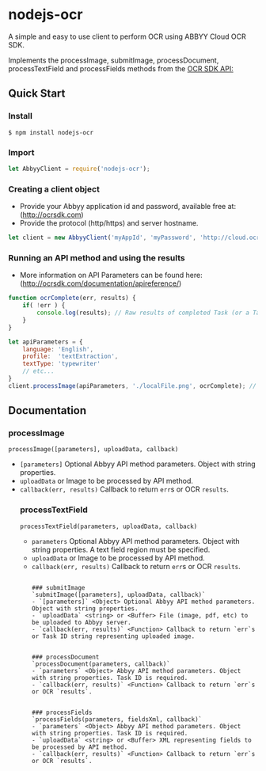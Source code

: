 # nodejs-ocr

A simple and easy to use client to perform OCR using ABBYY Cloud OCR SDK.

Implements the processImage, submitImage, processDocument, processTextField and processFields methods from the [OCR SDK API:](http://ocrsdk.com/documentation/apireference/) 

## Quick Start
### Install
`$ npm install nodejs-ocr`
### Import
```js
let AbbyyClient = require('nodejs-ocr');
```
### Creating a client object
- Provide your Abbyy application id and password, available free at: (http://ocrsdk.com)
- Provide the protocol (http/https) and server hostname.
```js
let client = new AbbyyClient('myAppId', 'myPassword', 'http://cloud.ocrsdk.com'); // Use https here if you'd like
```
### Running an API method and using the results
- More information on API Parameters can be found here: (http://ocrsdk.com/documentation/apireference/)
```js
function ocrComplete(err, results) {
    if( !err ) {
        console.log(results); // Raw results of completed Task (or a TaskId for submitImage calls)
    }
}

let apiParameters = {
    language: 'English',
    profile:  'textExtraction',
    textType: 'typewriter'
    // etc...
}
client.processImage(apiParameters, './localFile.png', ocrComplete); // Buffers can also be passed
```


## Documentation
### processImage
`processImage([parameters], uploadData, callback)`
- `[parameters]` <Object> Optional Abbyy API method parameters. Object with string properties.
- `uploadData` <string> or <Buffer> Image to be processed by API method.  
- `callback(err, results)` <Function> Callback to return `err`s or OCR `results`.

 ### processTextField
`processTextField(parameters, uploadData, callback)`
- `parameters` <Object> Optional Abbyy API method parameters. Object with string properties. A text field region must be specified. 
- `uploadData` <string> or <Buffer> Image to be processed by API method.  
- `callback(err, results)` <Function> Callback to return `err`s or OCR `results`.
``````

### submitImage
`submitImage([parameters], uploadData, callback)`
- `[parameters]` <Object> Optional Abbyy API method parameters. Object with string properties.
- `uploadData` <string> or <Buffer> File (image, pdf, etc) to be uploaded to Abbyy server.  
- `callback(err, results)` <Function> Callback to return `err`s or Task ID string representing uploaded image.
``````
``````

### processDocument
`processDocument(parameters, callback)`
- `parameters` <Object> Abbyy API method parameters. Object with string properties. Task ID is required.
- `callback(err, results)` <Function> Callback to return `err`s or OCR `results`.


### processFields
`processFields(parameters, fieldsXml, callback)`
- `parameters` <Object> Abbyy API method parameters. Object with string properties. Task ID is required.
- `uploadData` <string> or <Buffer> XML representing fields to be processed by API method. 
- `callback(err, results)` <Function> Callback to return `err`s or OCR `results`.

      
